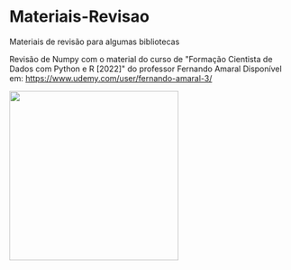 # Materiais-Revisao
 Materiais de revisão para algumas bibliotecas

Revisão de Numpy com o material do curso de "Formação Cientista de Dados com Python e R [2022]" do professor Fernando Amaral
Disponível em: https://www.udemy.com/user/fernando-amaral-3/

<img src ="https://user-images.githubusercontent.com/86500603/153482621-a5596463-cf73-4b55-a428-4f25a30fddd6.png" width = 300>
